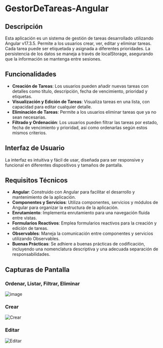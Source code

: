 # GestorDeTareas-Angular

## Descripción

Esta aplicación es un sistema de gestión de tareas desarrollado utilizando Angular v17.3.5. Permite a los usuarios crear, ver, editar y eliminar tareas. Cada tarea puede ser etiquetada y asignada a diferentes prioridades. La persistencia de los datos se maneja a través de localStorage, asegurando que la información se mantenga entre sesiones.

## Funcionalidades

- **Creación de Tareas**: Los usuarios pueden añadir nuevas tareas con detalles como título, descripción, fecha de vencimiento, prioridad y etiquetas.
- **Visualización y Edición de Tareas**: Visualiza tareas en una lista, con capacidad para editar cualquier detalle.
- **Eliminación de Tareas**: Permite a los usuarios eliminar tareas que ya no sean necesarias.
- **Filtrado y Ordenación**: Los usuarios pueden filtrar las tareas por estado, fecha de vencimiento y prioridad, así como ordenarlas según estos mismos criterios.

## Interfaz de Usuario

La interfaz es intuitiva y fácil de usar, diseñada para ser responsive y funcional en diferentes dispositivos y tamaños de pantalla.

## Requisitos Técnicos

- **Angular**: Construido con Angular para facilitar el desarrollo y mantenimiento de la aplicación.
- **Componentes y Servicios**: Utiliza componentes, servicios y módulos de Angular para organizar la estructura de la aplicación.
- **Enrutamiento**: Implementa enrutamiento para una navegación fluida entre vistas.
- **Formularios Reactivos**: Emplea formularios reactivos para la creación y edición de tareas.
- **Observables**: Maneja la comunicación entre componentes y servicios utilizando Observables.
- **Buenas Prácticas**: Se adhiere a buenas prácticas de codificación, incluyendo una nomenclatura descriptiva y una adecuada separación de responsabilidades.

## Capturas de Pantalla

### Ordenar, Listar, Filtrar, Eliminar
![image](https://github.com/Daniel349167/GestorDeTareas-Angular/assets/62466867/15654bb2-7984-451b-80c8-78b4f04ea418)


### Crear
![Crear](https://github.com/Daniel349167/GestorDeTareas-Angular/assets/62466867/7f86b8e9-1c4e-4ae4-9b75-c4d17666bd9a)

### Editar
![Editar](https://github.com/Daniel349167/GestorDeTareas-Angular/assets/62466867/3c13dfc5-cb31-4882-9ea4-891c0e9f2d69)
